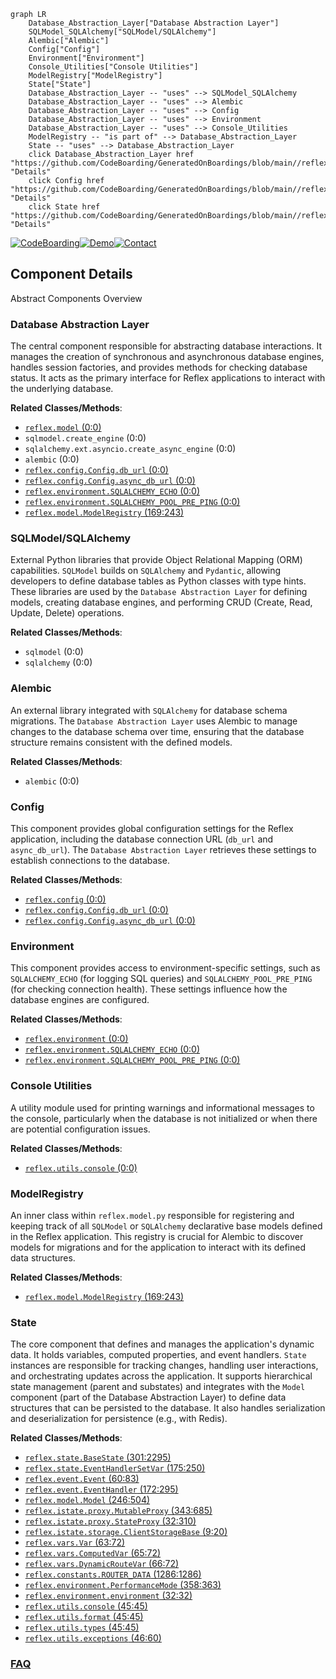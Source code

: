 ```mermaid
graph LR
    Database_Abstraction_Layer["Database Abstraction Layer"]
    SQLModel_SQLAlchemy["SQLModel/SQLAlchemy"]
    Alembic["Alembic"]
    Config["Config"]
    Environment["Environment"]
    Console_Utilities["Console Utilities"]
    ModelRegistry["ModelRegistry"]
    State["State"]
    Database_Abstraction_Layer -- "uses" --> SQLModel_SQLAlchemy
    Database_Abstraction_Layer -- "uses" --> Alembic
    Database_Abstraction_Layer -- "uses" --> Config
    Database_Abstraction_Layer -- "uses" --> Environment
    Database_Abstraction_Layer -- "uses" --> Console_Utilities
    ModelRegistry -- "is part of" --> Database_Abstraction_Layer
    State -- "uses" --> Database_Abstraction_Layer
    click Database_Abstraction_Layer href "https://github.com/CodeBoarding/GeneratedOnBoardings/blob/main//reflex/Database_Abstraction_Layer.md" "Details"
    click Config href "https://github.com/CodeBoarding/GeneratedOnBoardings/blob/main//reflex/Config.md" "Details"
    click State href "https://github.com/CodeBoarding/GeneratedOnBoardings/blob/main//reflex/State.md" "Details"
```
[![CodeBoarding](https://img.shields.io/badge/Generated%20by-CodeBoarding-9cf?style=flat-square)](https://github.com/CodeBoarding/CodeBoarding)[![Demo](https://img.shields.io/badge/Try%20our-Demo-blue?style=flat-square)](https://www.codeboarding.org/demo)[![Contact](https://img.shields.io/badge/Contact%20us%20-%20contact@codeboarding.org-lightgrey?style=flat-square)](mailto:contact@codeboarding.org)

## Component Details

Abstract Components Overview

### Database Abstraction Layer
The central component responsible for abstracting database interactions. It manages the creation of synchronous and asynchronous database engines, handles session factories, and provides methods for checking database status. It acts as the primary interface for Reflex applications to interact with the underlying database.


**Related Classes/Methods**:

- <a href="https://github.com/reflex-dev/reflex/blob/master/reflex/model.py#L0-L0" target="_blank" rel="noopener noreferrer">`reflex.model` (0:0)</a>
- `sqlmodel.create_engine` (0:0)
- `sqlalchemy.ext.asyncio.create_async_engine` (0:0)
- `alembic` (0:0)
- <a href="https://github.com/reflex-dev/reflex/blob/master/reflex/config.py#L0-L0" target="_blank" rel="noopener noreferrer">`reflex.config.Config.db_url` (0:0)</a>
- <a href="https://github.com/reflex-dev/reflex/blob/master/reflex/config.py#L0-L0" target="_blank" rel="noopener noreferrer">`reflex.config.Config.async_db_url` (0:0)</a>
- <a href="https://github.com/reflex-dev/reflex/blob/master/reflex/environment.py#L0-L0" target="_blank" rel="noopener noreferrer">`reflex.environment.SQLALCHEMY_ECHO` (0:0)</a>
- <a href="https://github.com/reflex-dev/reflex/blob/master/reflex/environment.py#L0-L0" target="_blank" rel="noopener noreferrer">`reflex.environment.SQLALCHEMY_POOL_PRE_PING` (0:0)</a>
- <a href="https://github.com/reflex-dev/reflex/blob/master/reflex/model.py#L169-L243" target="_blank" rel="noopener noreferrer">`reflex.model.ModelRegistry` (169:243)</a>


### SQLModel/SQLAlchemy
External Python libraries that provide Object Relational Mapping (ORM) capabilities. `SQLModel` builds on `SQLAlchemy` and `Pydantic`, allowing developers to define database tables as Python classes with type hints. These libraries are used by the `Database Abstraction Layer` for defining models, creating database engines, and performing CRUD (Create, Read, Update, Delete) operations.


**Related Classes/Methods**:

- `sqlmodel` (0:0)
- `sqlalchemy` (0:0)


### Alembic
An external library integrated with `SQLAlchemy` for database schema migrations. The `Database Abstraction Layer` uses Alembic to manage changes to the database schema over time, ensuring that the database structure remains consistent with the defined models.


**Related Classes/Methods**:

- `alembic` (0:0)


### Config
This component provides global configuration settings for the Reflex application, including the database connection URL (`db_url` and `async_db_url`). The `Database Abstraction Layer` retrieves these settings to establish connections to the database.


**Related Classes/Methods**:

- <a href="https://github.com/reflex-dev/reflex/blob/master/reflex/config.py#L0-L0" target="_blank" rel="noopener noreferrer">`reflex.config` (0:0)</a>
- <a href="https://github.com/reflex-dev/reflex/blob/master/reflex/config.py#L0-L0" target="_blank" rel="noopener noreferrer">`reflex.config.Config.db_url` (0:0)</a>
- <a href="https://github.com/reflex-dev/reflex/blob/master/reflex/config.py#L0-L0" target="_blank" rel="noopener noreferrer">`reflex.config.Config.async_db_url` (0:0)</a>


### Environment
This component provides access to environment-specific settings, such as `SQLALCHEMY_ECHO` (for logging SQL queries) and `SQLALCHEMY_POOL_PRE_PING` (for checking connection health). These settings influence how the database engines are configured.


**Related Classes/Methods**:

- <a href="https://github.com/reflex-dev/reflex/blob/master/reflex/environment.py#L0-L0" target="_blank" rel="noopener noreferrer">`reflex.environment` (0:0)</a>
- <a href="https://github.com/reflex-dev/reflex/blob/master/reflex/environment.py#L0-L0" target="_blank" rel="noopener noreferrer">`reflex.environment.SQLALCHEMY_ECHO` (0:0)</a>
- <a href="https://github.com/reflex-dev/reflex/blob/master/reflex/environment.py#L0-L0" target="_blank" rel="noopener noreferrer">`reflex.environment.SQLALCHEMY_POOL_PRE_PING` (0:0)</a>


### Console Utilities
A utility module used for printing warnings and informational messages to the console, particularly when the database is not initialized or when there are potential configuration issues.


**Related Classes/Methods**:

- <a href="https://github.com/reflex-dev/reflex/blob/master/reflex/utils/console.py#L0-L0" target="_blank" rel="noopener noreferrer">`reflex.utils.console` (0:0)</a>


### ModelRegistry
An inner class within `reflex.model.py` responsible for registering and keeping track of all `SQLModel` or `SQLAlchemy` declarative base models defined in the Reflex application. This registry is crucial for Alembic to discover models for migrations and for the application to interact with its defined data structures.


**Related Classes/Methods**:

- <a href="https://github.com/reflex-dev/reflex/blob/master/reflex/model.py#L169-L243" target="_blank" rel="noopener noreferrer">`reflex.model.ModelRegistry` (169:243)</a>


### State
The core component that defines and manages the application's dynamic data. It holds variables, computed properties, and event handlers. `State` instances are responsible for tracking changes, handling user interactions, and orchestrating updates across the application. It supports hierarchical state management (parent and substates) and integrates with the `Model` component (part of the Database Abstraction Layer) to define data structures that can be persisted to the database. It also handles serialization and deserialization for persistence (e.g., with Redis).


**Related Classes/Methods**:

- <a href="https://github.com/reflex-dev/reflex/blob/master/reflex/state.py#L301-L2295" target="_blank" rel="noopener noreferrer">`reflex.state.BaseState` (301:2295)</a>
- <a href="https://github.com/reflex-dev/reflex/blob/master/reflex/state.py#L175-L250" target="_blank" rel="noopener noreferrer">`reflex.state.EventHandlerSetVar` (175:250)</a>
- <a href="https://github.com/reflex-dev/reflex/blob/master/reflex/event.py#L60-L83" target="_blank" rel="noopener noreferrer">`reflex.event.Event` (60:83)</a>
- <a href="https://github.com/reflex-dev/reflex/blob/master/reflex/event.py#L172-L295" target="_blank" rel="noopener noreferrer">`reflex.event.EventHandler` (172:295)</a>
- <a href="https://github.com/reflex-dev/reflex/blob/master/reflex/model.py#L246-L504" target="_blank" rel="noopener noreferrer">`reflex.model.Model` (246:504)</a>
- <a href="https://github.com/reflex-dev/reflex/blob/master/reflex/istate/proxy.py#L343-L685" target="_blank" rel="noopener noreferrer">`reflex.istate.proxy.MutableProxy` (343:685)</a>
- <a href="https://github.com/reflex-dev/reflex/blob/master/reflex/istate/proxy.py#L32-L310" target="_blank" rel="noopener noreferrer">`reflex.istate.proxy.StateProxy` (32:310)</a>
- <a href="https://github.com/reflex-dev/reflex/blob/master/reflex/istate/storage.py#L9-L20" target="_blank" rel="noopener noreferrer">`reflex.istate.storage.ClientStorageBase` (9:20)</a>
- <a href="https://github.com/reflex-dev/reflex/blob/master/reflex/reflex.py#L63-L72" target="_blank" rel="noopener noreferrer">`reflex.vars.Var` (63:72)</a>
- <a href="https://github.com/reflex-dev/reflex/blob/master/reflex/reflex.py#L65-L72" target="_blank" rel="noopener noreferrer">`reflex.vars.ComputedVar` (65:72)</a>
- <a href="https://github.com/reflex-dev/reflex/blob/master/reflex/reflex.py#L66-L72" target="_blank" rel="noopener noreferrer">`reflex.vars.DynamicRouteVar` (66:72)</a>
- <a href="https://github.com/reflex-dev/reflex/blob/master/reflex/reflex.py#L1286-L1286" target="_blank" rel="noopener noreferrer">`reflex.constants.ROUTER_DATA` (1286:1286)</a>
- <a href="https://github.com/reflex-dev/reflex/blob/master/reflex/environment.py#L358-L363" target="_blank" rel="noopener noreferrer">`reflex.environment.PerformanceMode` (358:363)</a>
- <a href="https://github.com/reflex-dev/reflex/blob/master/reflex/environment.py#L32-L32" target="_blank" rel="noopener noreferrer">`reflex.environment.environment` (32:32)</a>
- <a href="https://github.com/reflex-dev/reflex/blob/master/reflex/utils/console.py#L45-L45" target="_blank" rel="noopener noreferrer">`reflex.utils.console` (45:45)</a>
- <a href="https://github.com/reflex-dev/reflex/blob/master/reflex/utils/format.py#L45-L45" target="_blank" rel="noopener noreferrer">`reflex.utils.format` (45:45)</a>
- <a href="https://github.com/reflex-dev/reflex/blob/master/reflex/utils/types.py#L45-L45" target="_blank" rel="noopener noreferrer">`reflex.utils.types` (45:45)</a>
- <a href="https://github.com/reflex-dev/reflex/blob/master/reflex/utils/exceptions.py#L46-L60" target="_blank" rel="noopener noreferrer">`reflex.utils.exceptions` (46:60)</a>




### [FAQ](https://github.com/CodeBoarding/GeneratedOnBoardings/tree/main?tab=readme-ov-file#faq)